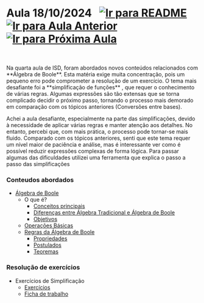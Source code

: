 # Aula 18/10/2024 &nbsp; [![Ir para README](https://img.shields.io/badge/Indice-Verde?style=for-the-badge)](../README.md#indice) &nbsp; [![Ir para Aula Anterior](https://img.shields.io/badge/Anterior-Aula%203-007ACC?style=for-the-badge)](../aulas/11-10-2024.md) [![Ir para Próxima Aula](https://img.shields.io/badge/Próxima-Aula%205-007ACC?style=for-the-badge)](../aulas/25-10-2024.md)

<br>

<p>Na quarta aula de ISD, foram abordados novos conteúdos relacionados com **Álgebra de Boole**. Esta matéria exige muita concentração, pois um pequeno erro pode comprometer a resolução de um exercício. O tema mais desafiante foi a **simplificação de funções** , que requer o conhecimento de várias regras. Algumas expressões são tão extensas que se torna complicado decidir o próximo passo, tornando o processo mais demorado em comparação com os tópicos anteriores (Conversões entre bases).</p>

<p>Achei a aula desafiante, especialmente na parte das simplificações, devido à necessidade de aplicar várias regras e manter atenção aos detalhes. No entanto, percebi que, com mais prática, o processo pode tornar-se mais fluido. Comparado com os tópicos anteriores, senti que este tema requer um nível maior de paciência e análise, mas é interessante ver como é possível reduzir expressões complexas de forma lógica. Para passar algumas das dificuldades utilizei uma ferramenta que explica o passo a passo das simplificações</p>

### Conteudos abordados

- [Álgebra de Boole](../apontamentos/algebra_de_boole.md)
  - O que é?
    - [Conceitos principais](../apontamentos/algebra_de_boole.md#conceitos-principais)
    - [Diferenças entre Álgebra Tradicional e Álgebra de Boole](../apontamentos/algebra_de_boole.md#diferenças-entre-álgebra-tradicional-e-álgebra-de-boole)
    - [Objetivos](../apontamentos/algebra_de_boole.md#objetivo-da-álgebra-de-boole)
  - [Operações Básicas](../apontamentos/algebra_de_boole.md#operações-básicas)
  - [Regras da Álgebra de Boole](../apontamentos/algebra_de_boole.md#regras-da-álgebra-de-boole)
    - [Propriedades](../apontamentos/algebra_de_boole.md#propriedades-básicas)
    - [Postulados](../apontamentos/algebra_de_boole.md#postulados)
    - [Teoremas](../apontamentos/algebra_de_boole.md#teoremas)

### Resolução de exercícios

- Exercícios de Simplificação
  - [Exercícios](../fichas/algebra_de_boole/exercicios.md)
  - [Ficha de trabalho](../fichas/algebra_de_boole/ficha%20de%20trabalho.md)
